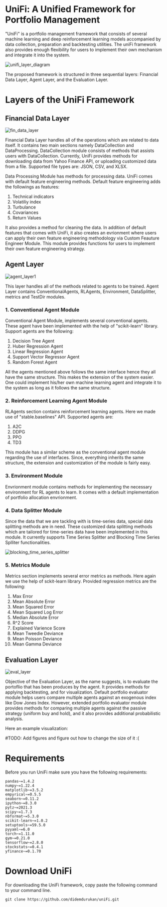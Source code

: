 # UniFi: A Unified Framework for Portfolio Management
"UniFi" is a portfolio management framework that consists of several machine learning and deep reinforcement learning models accompanied by data collection, preparation and backtesting utilities. 
The uniFi framework also provides enough flexibility for users to implement their own mechanism and integrate it into the system.

![unifi_layer_diagram](figures/unifi_layer_general_v2.1.png)


The proposed framework is structured in three sequential layers: Financial Data Layer, Agent Layer, and the Evaluation Layer. 

# Layers of the UniFi Framework

## Financial Data Layer

![fin_data_layer](https://github.com/didemdurukan/uniFi/blob/Agent/FinancialDataLayer/fin_data.png)

Financial Data Layer handles all of the operations which are related to data itself. It contains two main sections namely DataCollection and DataProcessing. DataCollection module consists of methods that assists users with DataCollection. Currently, UniFi provides methods for downloading data from Yahoo Finance API, or uploading customized data from a file. Supported file types are: JSON, CSV, and XLSX.


Data Processing Module has methods for processing data. UniFi comes with default feature engineering methods. Default feature engineering adds the followings as features:
1. Technical indicators
2. Volatiliy index
3. Turbulance
4. Covariances
5. Return Values

It also provides a method for cleaning the data. 
In addition of default features that comes with UniFi, it also creates an evrionment where users can apply their own feature engineering methodology via Custom Feauture Engineer Module. This module provides functions for users to implement their own feature engineering strategy. 

## Agent Layer

![agent_layer1](figures/agentlayer_final.png)

This layer handles all of the methods related to agents to be trained. Agent Layer contains ConventionalAgents, RLAgents, Environment, DataSplitter, metrics and TestDir modules.

### 1. Conventional Agent Module 

Conventional Agent Module, implements several conventional agents. These agent have been implemented with the help of "scikit-learn" library. Support agents are the following:
1. Decision Tree Agent
2. Huber Regression Agent
3. Linear Regression Agent
4. Support Vector Regressor Agent
5. Random Forest Agent

All the agents mentioned above follows the same interface hence they all have the same structure. This makes the extension of the system easier. One could implement his/her own machine learning agent and integrate it to the system as long as it follows the same structure. 

### 2. Reinforcement Learning Agent Module

RLAgents section contains reinforcement learning agents. Here we made use of "stable.baselines" API. Supported agents are:
1. A2C
2. DDPG
3. PPO
4. TD3

This module has a similar scheme as the conventional agent module regarding the use of interfaces. Since, everything inherits the same structure, the extension and customization of the module is fairly easy.

### 3. Environment Module

Envrionment module contains methods for implementing the necessary environment for RL agents to learn. It comes with a default implementation of portfolio allocation envrionment.

### 4. Data Splitter Module

Since the data that we are tackling with is time-series data, special data splitting methods are in need. These customized data splitting methods which are tailored for time-series data have been implemented in this module. It currently supports Time Series Splitter and Blocking Time Series Splliter functionalities.

![blocking_time_series_splitter](figures/image.png)

### 5. Metrics Module
Metrics section implements several error metrics as methods. Here again we use the help of sckit-learn library.
Provided regression metrics are the following:
1. Max Error
2. Mean Absolute Error
3. Mean Squared Error
4. Mean Squared Log Error
5. Median Absolute Error
6. R^2 Score
7. Explained Varience Score
8. Mean Tweedie Deviance
9. Mean Poisson Deviance
10. Mean Gamma Deviance


## Evaluation Layer

![eval_layer](figures/eval_layer.png)

Objective of the Evaluation Layer, as the name suggests, is to evaluate the portoflio that has been produces by the agent. It provides methods for applying backtesting, and for visualization. Default portfolio evaluator module helps users compare multiple agents against an exogenous index like Dow Jones Index. However, extended portfolio evaluator module provides methods for comparing multiple agents against the passive strategy (uniform buy and hold), and it also provides additional probabilistic analysis. 

Here an example visualization: 

#TODO: Add figures and figure out how to change the size of it :(

# Requirements

Before you run UniFi make sure you have the following requirements:
```
pandas~=1.4.2
numpy~=1.22.4
matplotlib~=3.5.2
empyrical~=0.5.5
seaborn~=0.11.2
ipython~=8.3.0
pytz~=2021.3
scipy~=1.7.3
nbformat~=5.3.0
scikit-learn~=1.0.2
setuptools~=59.5.0
pyyaml~=6.0
torch~=1.11.0
gym~=0.21.0
tensorflow~=2.8.0
stockstats~=0.4.1
yfinance~=0.1.70
```

# Download UniFi

For downloading the UniFi framework, copy paste the following command to your command line.

```
git clone https://github.com/didemdurukan/uniFi.git
```




